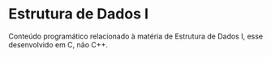 # Estrutura de Dados I
Conteúdo programático relacionado à matéria de Estrutura de Dados I, esse desenvolvido em C, não C++.